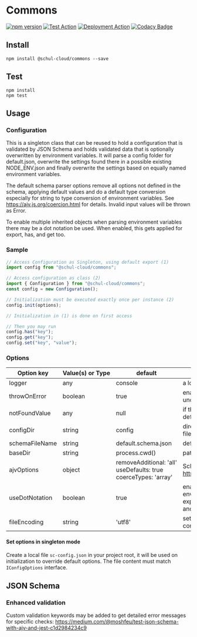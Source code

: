 # Commons

[![npm version](https://badge.fury.io/js/%40schul-cloud%2Fcommons.svg)](https://www.npmjs.com/package/@schul-cloud/commons)
[![Test Action](https://github.com/schul-cloud/commons/workflows/Node%20CI/badge.svg)](https://github.com/schul-cloud/commons/actions)
[![Deployment Action](https://github.com/schul-cloud/commons/workflows/Build%20and%20Publish/badge.svg)](https://github.com/schul-cloud/commons/actions)
[![Codacy Badge](https://api.codacy.com/project/badge/Grade/fd0d792b16a342a69df80cc4e96ef1f8)](https://www.codacy.com/manual/schul-cloud/commons?utm_source=github.com&utm_medium=referral&utm_content=schul-cloud/commons&utm_campaign=Badge_Grade)

<!--
[![Build Status][travis-image]][travis-url]
[![Dependency Status][daviddm-image]][daviddm-url]
[![Coverage percentage][coveralls-image]][coveralls-url]
[![experimental](http://badges.github.io/stability-badges/dist/experimental.svg)](http://github.com/badges/stability-badges) [![Greenkeeper badge](https://badges.greenkeeper.io/schul-cloud/commons.svg)](https://greenkeeper.io/)
-->

## Install

    npm install @schul-cloud/commons --save

## Test

    npm install
    npm test

## Usage

### Configuration

This is a singleton class that can be reused to hold a configuration that is validated by JSON Schema and holds validated data that is optionally overwritten by environment variables. It will parse a config folder for default.json, overwrite the settings found there in a possible existing NODE_ENV.json and finally overwrite the settings based on equally named environment variables.

The default schema parser options remove all options not defined in the schema, applying default values and do a default type conversion especially for string to type conversion of environment variables. See https://ajv.js.org/coercion.html for details. Invalid input values will be thrown as Error.

To enable multiple inherited objects when parsing environment variables there may be a dot notation be used. When enabled, this gets applied for export, has, and get too.

### Sample

```javascript
// Access Configuration as Singleton, using default export (1)
import config from "@schul-cloud/commons";

// Access configuration as class (2)
import { Configuration } from "@schul-cloud/commons";
const config = new Configuration();

// Initialization must be executed exactly once per instance (2)
config.init(options);

// Initialization in (1) is done on first access

// Then you may run
config.has("key");
config.get("key");
config.set("key", "value");
```

### Options

| Option&nbsp;key | Value(s)&nbsp;or&nbsp;Type | default                                                                               | Description                                                                                                                             |
| --------------- | -------------------------- | ------------------------------------------------------------------------------------- | --------------------------------------------------------------------------------------------------------------------------------------- |
| logger          | any                        | console                                                                               | a logger instance                                                                                                                       |
| throwOnError    | boolean                    | true                                                                                  | enable throwing an error when an undefined configuration value is requested                                                             |
| notFoundValue   | any                        | null                                                                                  | if throwOnError is not set true, an alternate default value may returned                                                                |
| configDir       | string                     | config                                                                                | directory where schema and configuration files are located                                                                              |
| schemaFileName  | string                     | default.schema.json                                                                   | default schema file name                                                                                                                |
| baseDir         | string                     | process.cwd()                                                                         | path to folder where configDir is located                                                                                               |
| ajvOptions      | object                     | removeAdditional:&nbsp;'all' <br>useDefaults:&nbsp;true <br>coerceTypes:&nbsp;'array' | Schema Parser Options, see https://github.com/epoberezkin/ajv#options                                                                   |
| useDotNotation  | boolean                    | true                                                                                  | enables dot notation for parsing environment variables (not json files!) and exporting the current config using has, get, and toObject. |
| fileEncoding    | string                     | 'utf8'                                                                                | set file encoding for imported schema and configuration files                                                                           |

#### Set options in singleton mode

Create a local file `sc-config.json` in your project root, it will be used on initialization to override default options. The file content must match `IConfigOptions` interface.

## JSON Schema

### Enhanced validation

Custom validation keywords may be added to get detailed error messages for specific checks:
https://medium.com/@moshfeu/test-json-schema-with-ajv-and-jest-c1d2984234c9
